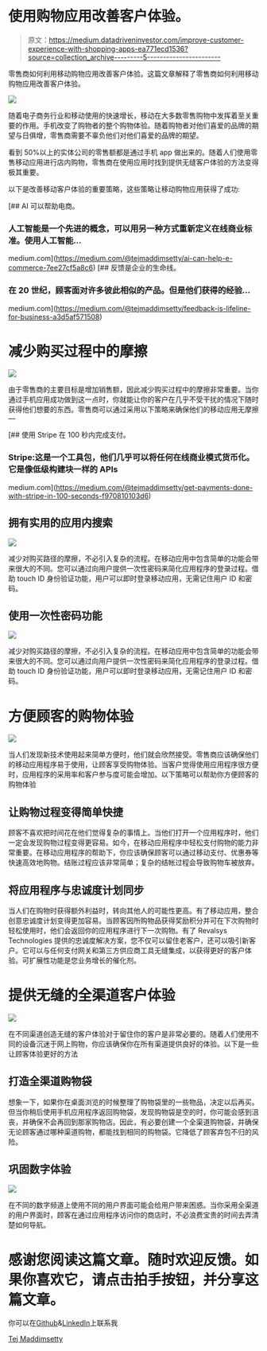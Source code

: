 # 使用购物应用改善客户体验。

> 原文：<https://medium.datadriveninvestor.com/improve-customer-experience-with-shopping-apps-ea771ecd1536?source=collection_archive---------5----------------------->

零售商如何利用移动购物应用改善客户体验。这篇文章解释了零售商如何利用移动购物应用改善客户体验。

![](img/e2003c4b2cac82db3a5cbcaf35d835f9.png)

随着电子商务行业和移动使用的快速增长，移动在大多数零售购物中发挥着至关重要的作用。手机改变了购物者的整个购物体验。随着购物者对他们喜爱的品牌的期望与日俱增，零售商需要不辜负他们对他们喜爱的品牌的期望。

看到 50%以上的实体公司的零售额都是通过手机 app 做出来的。随着人们使用零售移动应用进行店内购物，零售商在使用应用时找到提供无缝客户体验的方法变得极其重要。

以下是改善移动客户体验的重要策略，这些策略让移动购物应用获得了成功:

[](https://medium.com/@tejmaddimsetty/ai-can-help-e-commerce-7ee27cf5a8c6) [## AI 可以帮助电商。

### 人工智能是一个先进的概念，可以用另一种方式重新定义在线商业标准。使用人工智能…

medium.com](https://medium.com/@tejmaddimsetty/ai-can-help-e-commerce-7ee27cf5a8c6) [](https://medium.com/@tejmaddimsetty/feedback-is-lifeline-for-business-a3d5af571508) [## 反馈是企业的生命线。

### 在 20 世纪，顾客面对许多彼此相似的产品。但是他们获得的经验…

medium.com](https://medium.com/@tejmaddimsetty/feedback-is-lifeline-for-business-a3d5af571508) 

# 减少购买过程中的摩擦

![](img/1b8e4fab8e51e303b33be7049950bb7a.png)

由于零售商的主要目标是增加销售额，因此减少购买过程中的摩擦非常重要。当你通过手机应用成功做到这一点时，你就能让你的客户在几乎不受干扰的情况下随时获得他们想要的东西。零售商可以通过采用以下策略来确保他们的移动应用无摩擦—

[](https://medium.com/@tejmaddimsetty/get-payments-done-with-stripe-in-100-seconds-f970810103d6) [## 使用 Stripe 在 100 秒内完成支付。

### Stripe:这是一个工具包，他们几乎可以将任何在线商业模式货币化。它是像低级构建块一样的 APIs

medium.com](https://medium.com/@tejmaddimsetty/get-payments-done-with-stripe-in-100-seconds-f970810103d6) 

## 拥有实用的应用内搜索

![](img/feb215bb25806002f2389274515f0b29.png)

减少对购买路径的摩擦，不必引入复杂的流程。在移动应用中包含简单的功能会带来很大的不同。您可以通过向用户提供一次性密码来简化应用程序的登录过程。借助 touch ID 身份验证功能，用户可以即时登录移动应用，无需记住用户 ID 和密码。

## 使用一次性密码功能

![](img/851da19e671aa9fcb5799b8e9722e6b7.png)

减少对购买路径的摩擦，不必引入复杂的流程。在移动应用中包含简单的功能会带来很大的不同。您可以通过向用户提供一次性密码来简化应用程序的登录过程。借助 touch ID 身份验证功能，用户可以即时登录移动应用，无需记住用户 ID 和密码。

# 方便顾客的购物体验

![](img/07e30be5ba9232877865c8907d3deb64.png)

当人们发现新技术使用起来简单方便时，他们就会欣然接受。零售商应该确保他们的移动应用程序易于使用，让顾客享受购物体验。当客户觉得使用应用程序很方便时，应用程序的采用率和客户参与度可能会增加。以下策略可以帮助你方便顾客的购物体验

## 让购物过程变得简单快捷

顾客不喜欢把时间花在他们觉得复杂的事情上。当他们打开一个应用程序时，他们一定会发现购物过程变得更容易。如今，在移动应用程序中轻松支付购物的能力非常重要。在移动应用程序的帮助下，你应该确保顾客可以通过移动支付、优惠券等快速高效地购物。结账过程应该非常简单；复杂的结帐过程会导致购物车被放弃。

## 将应用程序与忠诚度计划同步

当人们在购物时获得额外利益时，转向其他人的可能性更高。有了移动应用，整合创意忠诚度计划变得更加容易。当顾客因所购物品获得奖励积分并可在下次购物时轻松使用时，他们会返回你的应用程序进行下一次购物。有了 Revalsys Technologies 提供的忠诚度解决方案，您不仅可以留住老客户，还可以吸引新客户。它可以与任何支付网关和第三方供应商工具无缝集成，以获得更好的客户体验。可扩展性功能是您业务增长的催化剂。

# 提供无缝的全渠道客户体验

![](img/96324685a542f26f1dd1ac30cc44ce98.png)

在不同渠道创造无缝的客户体验对于留住你的客户是非常必要的。随着人们使用不同的设备沉迷于网上购物，你应该确保你在所有渠道提供良好的体验。以下是一些让顾客体验更好的方法

## 打造全渠道购物袋

想象一下，如果你在桌面浏览的时候整理了购物袋里的一些物品，决定以后再买。但当你稍后使用手机应用程序返回购物袋，发现购物袋是空的时，你可能会感到沮丧，并确保不会再回到那家购物店。因此，有必要创建一个全渠道购物袋，并确保无论顾客通过哪种渠道购物，都能找到相同的购物袋。它降低了顾客弃包不归的风险。

## 巩固数字体验

![](img/fd5936900099b782653d5910bc78907d.png)

在不同的数字频道上使用不同的用户界面可能会给用户带来困惑。当你采用全渠道的用户界面时，顾客在通过应用程序访问你的商店时，不必浪费宝贵的时间去弄清楚如何导航。

# 感谢您阅读这篇文章。随时欢迎反馈。如果你喜欢它，请点击拍手按钮，并分享这篇文章。

你可以在[Github](https://github.com/tejamaddimsetty)&[LinkedIn](http://www.linkedin.com/in/tejmaddimsetty)上联系我

[Tej Maddimsetty](https://medium.com/@tejmaddimsetty)